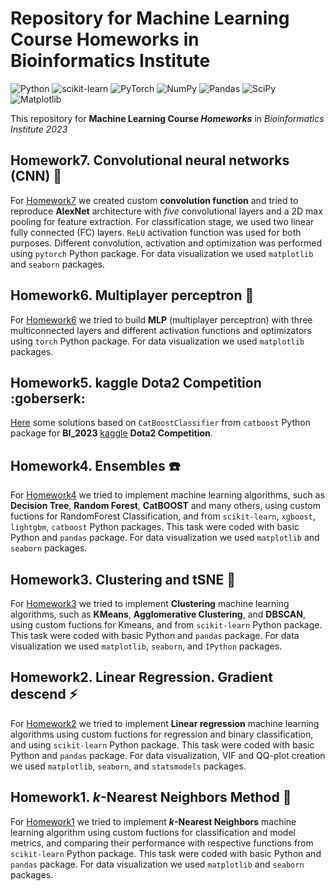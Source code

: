 # Repository for Machine Learning Course Homeworks in Bioinformatics Institute

![Python](https://img.shields.io/badge/python-3670A0?style=for-the-badge&logo=python&logoColor=ffdd54) ![scikit-learn](https://img.shields.io/badge/scikit--learn-%23F7931E.svg?style=for-the-badge&logo=scikit-learn&logoColor=white) ![PyTorch](https://img.shields.io/badge/PyTorch-%23EE4C2C.svg?style=for-the-badge&logo=PyTorch&logoColor=white) ![NumPy](https://img.shields.io/badge/numpy-%23013243.svg?style=for-the-badge&logo=numpy&logoColor=white) ![Pandas](https://img.shields.io/badge/pandas-%23150458.svg?style=for-the-badge&logo=pandas&logoColor=white) ![SciPy](https://img.shields.io/badge/SciPy-%230C55A5.svg?style=for-the-badge&logo=scipy&logoColor=%white) ![Matplotlib](https://img.shields.io/badge/Matplotlib-%23ffffff.svg?style=for-the-badge&logo=Matplotlib&logoColor=black)

This repository for **Machine Learning Course *Homeworks*** in *Bioinformatics Institute 2023*

## Homework7. Convolutional neural networks (CNN) :herb:

For [Homework7](hw7_CNN) we created custom **convolution function** and tried to reproduce **AlexNet** architecture with *five* convolutional layers and a 2D max pooling for feature extraction. For classification stage, we used two linear fully connected (FC) layers. `ReLU` activation function was used for both purposes. Different convolution, activation and optimization was performed using `pytorch` Python package. For data visualization we used `matplotlib` and `seaborn` packages.

## Homework6. Multiplayer perceptron :izakaya_lantern:

For [Homework6](hw6_MLP) we tried to build **MLP** (multiplayer perceptron) with three multiconnected layers and different activation functions and optimizators using `torch` Python package. For data visualization we used `matplotlib` packages.

## Homework5. kaggle Dota2 Competition :goberserk:

[Here](hw5_kaggle) some solutions based on `CatBoostClassifier` from `catboost` Python package for **BI_2023** [kaggle](https://www.kaggle.com/competitions/bi-ml-competition-2023/overview) **Dota2 Competition**.

## Homework4. Ensembles :telephone:

For [Homework4](hw4_ensembles) we tried to implement machine learning algorithms, such as **Decision Tree**, **Random Forest**, **CatBOOST** and many others, using custom fuctions for RandomForest Classification, and from `scikit-learn`, `xgboost`, `lightgbm`, `catboost` Python packages. This task were coded with basic Python and `pandas` package. For data visualization we used `matplotlib` and `seaborn` packages.

## Homework3. Clustering and tSNE :high_brightness:

For [Homework3](hw3_clustering) we tried to implement **Clustering** machine learning algorithms, such as **KMeans**, **Agglomerative Clustering**, and **DBSCAN**, using custom fuctions for Kmeans, and from `scikit-learn` Python package. This task were coded with basic Python and `pandas` package. For data visualization we used `matplotlib`, `seaborn`, and `IPython` packages.

## Homework2. Linear Regression. Gradient descend :zap:

For [Homework2](hw2_LR) we tried to implement **Linear regression** machine learning algorithms using custom fuctions for regression and binary classification, and using `scikit-learn` Python package. This task were coded with basic Python and `pandas` package. For data visualization, VIF and QQ-plot creation we used `matplotlib`, `seaborn`, and `statsmodels` packages.

## Homework1. *k*-Nearest Neighbors Method :tshirt:

For [Homework1](hw1_kNN) we tried to implement ***k*-Nearest Neighbors** machine learning algorithm using custom fuctions for classification and model metrics, and comparing their performance with respective functions from `scikit-learn` Python package. This task were coded with basic Python and `pandas` package. For data visualization we used `matplotlib` and `seaborn` packages.
